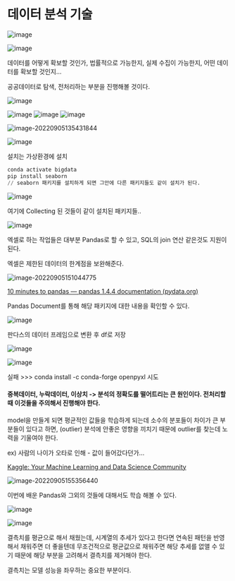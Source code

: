 # 데이터 분석 기술

![image](https://user-images.githubusercontent.com/58652391/188362684-52f208cd-e48c-4593-8ed8-80da919cb0b2.png)

![image](https://user-images.githubusercontent.com/58652391/188362747-b8a5c617-0358-427b-bc44-07d2eb5269d4.png)

데이터를 어떻게 확보할 것인가, 법률적으로 가능한지, 실제 수집이 가능한지, 어떤 데이터를 확보할 것인지...

공공데이터로 탐색, 전처리하는 부분을 진행해볼 것이다.

![image](https://user-images.githubusercontent.com/58652391/188362926-bd119787-5fae-4f87-824c-d3ce68a63221.png)

![image](https://user-images.githubusercontent.com/58652391/188362990-05ea5645-8c6b-40b0-9a1f-4931047c075c.png)
![image](https://user-images.githubusercontent.com/58652391/188363014-eb4451ac-d1a6-42b2-8493-68ada54bb6ee.png)
![image](https://user-images.githubusercontent.com/58652391/188363035-96b4bd29-e3e7-4bec-bc63-763c51ad9b69.png)

![image-20220905135431844](C:\Users\fsiedu\AppData\Roaming\Typora\typora-user-images\image-20220905135431844.png)

![image](https://user-images.githubusercontent.com/58652391/188364493-1acca806-ebb6-4481-8834-3d85fdeb8be7.png)

설치는 가상환경에 설치

``` python
conda activate bigdata
pip install seaborn
// seaborn 패키지를 설치하게 되면 그안에 다른 패키지들도 같이 설치가 된다.
```

![image](https://user-images.githubusercontent.com/58652391/188364876-2e5afd71-53a5-440b-b93b-d6039fef8c6c.png)

여기에 Collecting 된 것들이 같이 설치된 패키지들..

![image](https://user-images.githubusercontent.com/58652391/188371219-6d8ffcc6-9bd8-4927-b6a3-41376cf8f4fc.png)

엑셀로 하는 작업들은 대부분 Pandas로 할 수 있고, SQL의 join 연산 같은것도 지원이 된다.

엑셀은 제한된 데이터의 한계점을 보완해준다.

![image-20220905151044775](C:\Users\fsiedu\AppData\Roaming\Typora\typora-user-images\image-20220905151044775.png)

[10 minutes to pandas — pandas 1.4.4 documentation (pydata.org)](https://pandas.pydata.org/docs/user_guide/10min.html)

Pandas Document를 통해 해당 패키지에 대한 내용을 확인할 수 있다.

![image](https://user-images.githubusercontent.com/58652391/188372716-971d9dac-45e0-4226-bf91-04250ce38469.png)

판다스의 데이터 프레임으로 변환 후  df로 저장

![image](https://user-images.githubusercontent.com/58652391/188373304-748435cc-24a7-436b-8d4c-ebb89bcb145f.png)

![image](https://user-images.githubusercontent.com/58652391/188373063-5104bed6-88f5-47b1-a98f-bb096a7a6021.png)

실패 >>> conda install -c conda-forge openpyxl 시도

#### 중복데이터, 누락데이터, 이상치 -> 분석의 정확도를 떨어트리는 큰 원인이다. 전처리할 때 이것들을 주의해서 진행해야 한다.

model을 만들게 되면 평균적인 값들을 학습하게 되는데 소수의 분포들이 차이가 큰 부분들이 있다고 하면, (outlier) 분석에 안좋은 영향을 끼치기 때문에 outlier를 찾는데 노력을 기울여야 한다.

ex) 사람의 나이가 오타로 인해 - 값이 들어갔다던가...

[Kaggle: Your Machine Learning and Data Science Community](https://www.kaggle.com/)

![image-20220905155356440](C:\Users\fsiedu\AppData\Roaming\Typora\typora-user-images\image-20220905155356440.png)

이번에 배운 Pandas와 그외의 것들에 대해서도 학습 해볼 수 있다.

![image](https://user-images.githubusercontent.com/58652391/188393610-7de2f604-5973-4e71-bab5-8c79b30c35a1.png)

![image](https://user-images.githubusercontent.com/58652391/188394009-b735fa00-a719-4743-9e9b-b4f72ffa293f.png)

결측치를 평균으로 해서 채웠는데, 시계열의 추세가 있다고 한다면 연속된 패턴을 반영해서 채워주면 더 좋을텐데 무조건적으로 평균값으로 채워주면 해당 추세를 없앨 수 있기 때문에 해당 부분을 고려해서 결측치를 제거해야 한다.

결측치는 모델 성능을 좌우하는 중요한 부분이다.